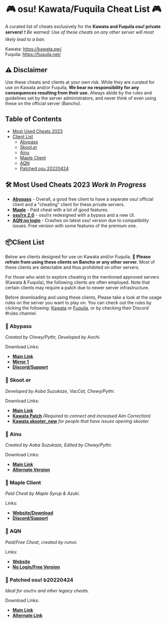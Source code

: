 <div align="center">
  <h1>🎮 osu! Kawata/Fuquila Cheat List 🎮</h1>
</div>

A curated list of cheats exclusively for the **Kawata and Fuquila osu! private servers!** ❗ _Be warned: Use of these cheats on any other server will most likely lead to a ban._

Kawata: https://kawata.pw/ <br/>
Fuquila: https://fuquila.net/

## ⚠️ Disclaimer <a name="disclaimer"></a>
Use these cheats and clients at your own risk. While they are curated for use on Kawata and/or Fuquila, **We bear no responsibility for any consequences resulting from their use.** Always abide by the rules and guidelines set by the server administrators, and never think of even using these on the official server (Bancho).

## Table of Contents
- [Most Used Cheats 2023](#cheat-list)
- [Client List](#kawata-client-list)
  - [Abypass](#abypass)
  - [Skoot.er](#skooter)
  - [Ainu](#ainu)
  - [Maple Client](#maple-client)
  - [AQN](#aqn)
  - [Patched osu 20220424](#patched-osu-20220424)

## 🛠️ Most Used Cheats 2023 *Work In Progress* <a name="cheat-list"></a>
- [**Abypass**](https://abypass.fumo.lol/updater) - Overall, a good free client to have a seperate osu! official client and a "cheating" client for these private servers.
- [**Maple**](https://maple.software/) - Paid cheat with a lot of good features.
- [**osu!rx 2.0**](https://www.mpgh.net/forum/showthread.php?t=1538659) - osu!rx redesigned with a bypass and a new UI.
- [**AQN no login**](https://github.com/rumoi/AQN_nologin) - Crashes on latest osu! version due to compatibility issues. Free version with some features of the premium one. 


## 📦Client List <a name="kawata-client-list"></a>
Below are clients designed for use on Kawata and/or Fuquila. 🚫 **Please refrain from using these clients on Bancho or any other server.** Most of these clients are detectable and thus prohibited on other servers. 

For those who wish to explore cheating in the mentioned approved servers (Kawata & Fuquila), the following clients are often employed. Note that certain clients may require a patch due to newer server infrastructure.

Before downloading and using these clients, Please take a look at the usage rules on the server you want to play on. You can check out the rules by clicking the following: [Kawata](https://kawata.pw/doc/rules) or [Fuquila](https://fuquila.net/doc/rules), or by checking their Discord #rules channel.

### 🎯 Abypass <a name="abypass"></a>
_Created by Chewy/Pythr, Developed by Aochi._

Download Links: 
- [**Main Link**](https://abypass.fumo.lol/updater)
- [**Mirror 1**](https://api.upload.systems/images/KZ5Kk0wV/download)
- [**Discord/Support**](https://discord.gg/RFj2839kbw)

### 🎯 Skoot.er <a name="skooter"></a>
_Developed by Aoba Suzukaze, VacCat, Chewy/Pythr._

Download Links: 
- [**Main Link**](https://skooter.shibe.lol/)
- [**Kawata Patch**](https://cdn.discordapp.com/attachments/598976475579809860/1082588578858680330/skooter_b5.exe) _(Required to connect and increased Aim Correction)_
- [**Kawata skooter_new**](https://cdn.discordapp.com/attachments/883824772021108736/1083581690284359841/skooternew.zip) _for people that have issues opening skooter_

### 🎯 Ainu <a name="ainu"></a>
_Created by Aoba Suzukaze, Edited by Chewy/Pythr._

Download Links:
- [**Main Link**](https://cdn.discordapp.com/attachments/827128975897657344/889117178744434738/ainu-cheat.exe)
- [**Alternate Version**](https://cdn.discordapp.com/attachments/837034085478039574/902318926980071434/ainu-cheat_1.exe)

### 🎯 Maple Client <a name="maple-client"></a>
_Paid Cheat by Maple Syrup & Azuki._

Links: 
- [**Website/Download**](https://maple.software/)
- [**Discord/Support**](https://discord.com/invite/P9Yn8FfC2v)

### 🎯 AQN <a name="aqn"></a>
_Paid/Free Cheat, created by rumoi._

Links: 
- [**Website**](https://theaquila.net/)
- [**No Login/Free Version**](https://github.com/rumoi/AQN_nologin)

### 🎯 Patched osu! b20220424 <a name="patched-osu-20220424"></a>
_Ideal for osu!rx and other legacy cheats._

Download Links: 
- [**Main Link**](https://osekai.net/snapshots/versions/b20220424/b20220424.zip)
- [**Alternate Link**](https://cdn.discordapp.com/attachments/598976475579809860/1082594775988981760/osu.exe)


